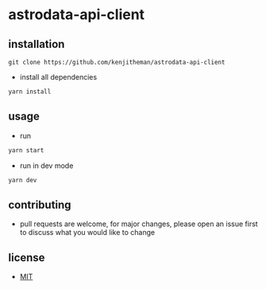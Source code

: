 # astrodata-api-client

## installation

```
git clone https://github.com/kenjitheman/astrodata-api-client
```

- install all dependencies

```sh
yarn install
```

## usage

- run

```sh
yarn start
```

- run in dev mode

```sh
yarn dev
```

## contributing

- pull requests are welcome, for major changes, please open an issue first to
  discuss what you would like to change

## license

- [MIT](https://choosealicense.com/licenses/mit/)
